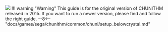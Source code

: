 <img class="header-logo" src="/img/sega/chunithm/chunithm/logo.webp">
!!! warning "Warning"
    This guide is for the original version of CHUNITHM released in 2015. If you want to run a newer version, please find and follow the right guide.
--8<-- "docs/games/sega/chunithm/common/chuni/setup_belowcrystal.md"